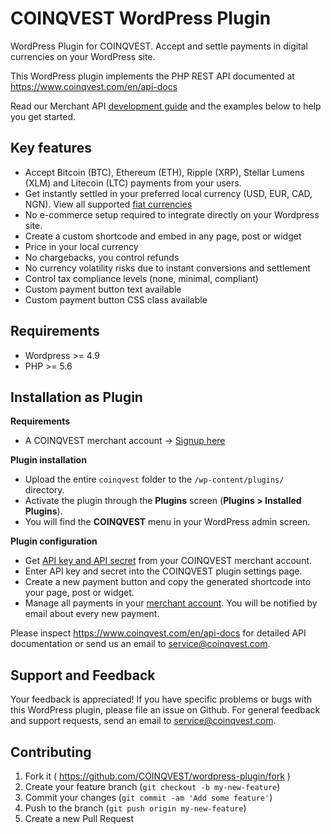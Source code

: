 # COINQVEST WordPress Plugin

WordPress Plugin for COINQVEST. Accept and settle payments in digital currencies on your WordPress site.

This WordPress plugin implements the PHP REST API documented at https://www.coinqvest.com/en/api-docs

Read our Merchant API [development guide](https://www.coinqvest.com/en/blog/guide-mastering-cryptocurrency-checkouts-with-coinqvest-merchant-apis-321ac139ce15) and the examples below to help you get started.

Key features
------------

* Accept Bitcoin (BTC), Ethereum (ETH), Ripple (XRP), Stellar Lumens (XLM) and Litecoin (LTC) payments from your users.
* Get instantly settled in your preferred local currency (USD, EUR, CAD, NGN). View all supported [fiat currencies](https://www.coinqvest.com/en/fiat-currency-integrations)
* No e-commerce setup required to integrate directly on your Wordpress site.
* Create a custom shortcode and embed in any page, post or widget
* Price in your local currency
* No chargebacks, you control refunds
* No currency volatility risks due to instant conversions and settlement
* Control tax compliance levels (none, minimal, compliant)
* Custom payment button text available
* Custom payment button CSS class available

Requirements
------------
* Wordpress >= 4.9
* PHP >= 5.6


Installation as Plugin
---------------------
**Requirements**

* A COINQVEST merchant account -> [Signup here](http://www.coinqvest.com)

**Plugin installation**

* Upload the entire `coinqvest` folder to the `/wp-content/plugins/` directory.
* Activate the plugin through the **Plugins** screen (**Plugins > Installed Plugins**).
* You will find the **COINQVEST** menu in your WordPress admin screen.

**Plugin configuration**

* Get [API key and API secret](https://www.coinqvest.com/en/api-settings) from your COINQVEST merchant account.
* Enter API key and secret into the COINQVEST plugin settings page.
* Create a new payment button and copy the generated shortcode into your page, post or widget.
* Manage all payments in your [merchant account](https://www.coinqvest.com). You will be notified by email about every new payment.

Please inspect https://www.coinqvest.com/en/api-docs for detailed API documentation or send us an email to service@coinqvest.com.

Support and Feedback
--------------------
Your feedback is appreciated! If you have specific problems or bugs with this WordPress plugin, please file an issue on Github. For general feedback and support requests, send an email to service@coinqvest.com.

Contributing
------------

1. Fork it ( https://github.com/COINQVEST/wordpress-plugin/fork )
2. Create your feature branch (`git checkout -b my-new-feature`)
3. Commit your changes (`git commit -am 'Add some feature'`)
4. Push to the branch (`git push origin my-new-feature`)
5. Create a new Pull Request
